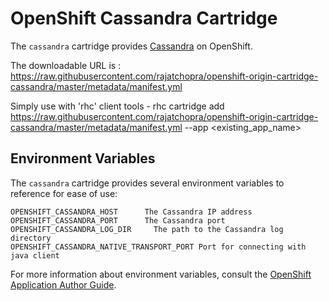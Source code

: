 # OpenShift Cassandra Cartridge

The `cassandra` cartridge provides [Cassandra](http://cassandra.apache.org/) on OpenShift.

The downloadable URL is : https://raw.githubusercontent.com/rajatchopra/openshift-origin-cartridge-cassandra/master/metadata/manifest.yml

Simply use with 'rhc' client tools - rhc cartridge add https://raw.githubusercontent.com/rajatchopra/openshift-origin-cartridge-cassandra/master/metadata/manifest.yml --app <existing_app_name>

## Environment Variables

The `cassandra` cartridge provides several environment variables to reference for ease
of use:

    OPENSHIFT_CASSANDRA_HOST      The Cassandra IP address
    OPENSHIFT_CASSANDRA_PORT      The Cassandra port
    OPENSHIFT_CASSANDRA_LOG_DIR     The path to the Cassandra log directory
    OPENSHIFT_CASSANDRA_NATIVE_TRANSPORT_PORT Port for connecting with java client

For more information about environment variables, consult the
[OpenShift Application Author Guide](https://github.com/openshift/origin-server/blob/master/node/README.writing_applications.md).
